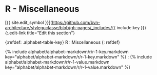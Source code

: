 # R - Miscellaneous
[{{ site.edit_symbol }}](https://github.com/bvn-architecture/styleguclasse/blob/gh-pages/_includes/{{ include.key }}){:.edit-link title="Edit this section"}

{:refdef: .alphabet-table-key}
R
: Miscellaneous
{: refdef}

{% include alphabet/alphabet-markdown/r/r-1-key.markdown key="alphabet/alphabet-markdown/r/r-1-key.markdown" %}
: {% include alphabet/alphabet-markdown/r/r-1-value.markdown key="alphabet/alphabet-markdown/r/r-1-value.markdown" %}
